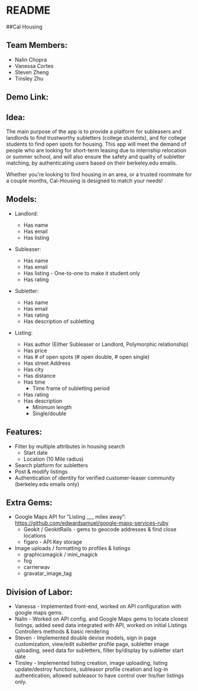# README

##Cal Housing

## Team Members:
+ Nalin Chopra
+ Vanessa Cortes
+ Steven Zheng
+ Tinsley Zhu

## Demo Link:

## Idea:
The main purpose of the app is to provide a platform for subleasers and landlords to find trustworthy subletters (college students), and for college students to find open spots for housing. This app will meet the demand of people who are looking for short-term leasing due to internship relocation or summer school, and will also ensure the safety and quality of subletter matching, by authenticating users based on their berkeley.edu emails.

Whether you're looking to find housing in an area, or a trusted roommate for a couple months, Cal-Housing is designed to match your needs!

## Models:
+ Landlord:
	* Has name
	* Has email
	* Has listing

+ Subleaser:
	* Has name
	* Has email
	* Has listing - One-to-one to make it student only
	* Has rating

+ Subletter:
	* Has name
	* Has email
	* Has rating
	* Has description of subletting

+ Listing:
	* Has author (Either Subleaser or Landlord, Polymorphic relationship)
	* Has price
	* Has # of open spots (# open double, # open single)
	* Has street Address
	* Has city
	* Has distance
	* Has time
		- Time frame of subletting period
	* Has rating
	* Has description
		- Minimum length
		- Single/double

## Features:
+ Filter by multiple attributes in housing search
	+ Start date
	+ Location (10 Mile radius)
+ Search platform for subletters
+ Post & modify listings
+ Authentication of identity for verified customer-leaser community (berkeley.edu emails only)

## Extra Gems:
+ Google Maps API for “Listing ___ miles away”: https://github.com/edwardsamuel/google-maps-services-ruby
	+ Geokit / GeokitRails - gems to geocode addresses & find close locations
	+ figaro - API Key storage
+ Image uploads / formatting to profiles & listings
	+ graphicsmagick / mini_magick
	+ fog
	+ carrierwav
	+ gravatar_image_tag


## Division of Labor:
+ Vanessa - Implemented front-end, worked on API configuration with google maps gems.
+ Nalin - Worked on API config. and Google Maps gems to locate closest listings, added seed data integrated with API, worked on initial Listings Controllers methods & basic rendering 
+ Steven - Implemented double devise models, sign in page customization, view/edit subletter profile page, subletter image uploading, seed data for subletters, filter by/display by subletter start date
+ Tinsley - Implemented listing creation, image uploading, listing update/destroy functions, subleasor profile creation and log-in authentication, allowed subleasor to have control over his/her listings only.
